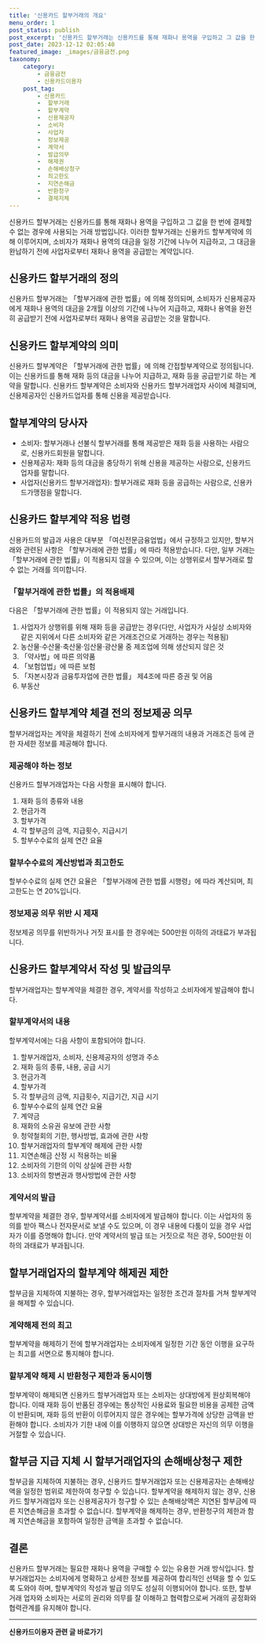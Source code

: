 ```yaml
---
title: '신용카드 할부거래의 개요'
menu_order: 1
post_status: publish
post_excerpt: '신용카드 할부거래는 신용카드를 통해 재화나 용역을 구입하고 그 값을 한 번에 결제할 수 없는 경우에 사용되는 거래 방법입니다. 이러한 할부거래는 신용카드 할부계약에 의해 이루어지며, 소비자가 재화나 용역의 대금을 일정 기간에 나누어 지급하고, 그 대금을 완납하기 전에 사업자로부터 재화나 용역을 공급받는 계약입니다.'
post_date: 2023-12-12 02:05:40
featured_image: _images/금융금전.png
taxonomy:
    category:
        - 금융금전
        - 신용카드이용자
    post_tag:
        - 신용카드
        -  할부거래
        -  할부계약
        -  신용제공자
        -  소비자
        -  사업자
        -  정보제공
        -  계약서
        -  발급의무
        -  해제권
        -  손해배상청구
        -  최고한도
        -  지연손해금
        -  반환청구
        -  결제지체
---
```



신용카드 할부거래는 신용카드를 통해 재화나 용역을 구입하고 그 값을 한 번에 결제할 수 없는 경우에 사용되는 거래 방법입니다. 이러한 할부거래는 신용카드 할부계약에 의해 이루어지며, 소비자가 재화나 용역의 대금을 일정 기간에 나누어 지급하고, 그 대금을 완납하기 전에 사업자로부터 재화나 용역을 공급받는 계약입니다.

## 신용카드 할부거래의 정의

신용카드 할부거래는 「할부거래에 관한 법률」에 의해 정의되며, 소비자가 신용제공자에게 재화나 용역의 대금을 2개월 이상의 기간에 나누어 지급하고, 재화나 용역을 완전히 공급받기 전에 사업자로부터 재화나 용역을 공급받는 것을 말합니다.

## 신용카드 할부계약의 의미

신용카드 할부계약은 「할부거래에 관한 법률」에 의해 간접할부계약으로 정의됩니다. 이는 신용카드를 통해 재화 등의 대금을 나누어 지급하고, 재화 등을 공급받기로 하는 계약을 말합니다. 신용카드 할부계약은 소비자와 신용카드 할부거래업자 사이에 체결되며, 신용제공자인 신용카드업자를 통해 신용을 제공받습니다.

## 할부계약의 당사자

- 소비자: 할부거래나 선불식 할부거래를 통해 제공받은 재화 등을 사용하는 사람으로, 신용카드회원을 말합니다.
- 신용제공자: 재화 등의 대금을 충당하기 위해 신용을 제공하는 사람으로, 신용카드업자를 말합니다.
- 사업자(신용카드 할부거래업자): 할부거래로 재화 등을 공급하는 사람으로, 신용카드가맹점을 말합니다.

## 신용카드 할부계약 적용 법령

신용카드의 발급과 사용은 대부분 「여신전문금융업법」에서 규정하고 있지만, 할부거래와 관련된 사항은 「할부거래에 관한 법률」에 따라 적용받습니다. 다만, 일부 거래는 「할부거래에 관한 법률」이 적용되지 않을 수 있으며, 이는 상행위로서 할부거래로 할 수 없는 거래를 의미합니다.

### 「할부거래에 관한 법률」의 적용배제

다음은 「할부거래에 관한 법률」이 적용되지 않는 거래입니다.

1. 사업자가 상행위를 위해 재화 등을 공급받는 경우(다만, 사업자가 사실상 소비자와 같은 지위에서 다른 소비자와 같은 거래조건으로 거래하는 경우는 적용됨)
2. 농산물·수산물·축산물·임산물·광산물 중 제조업에 의해 생산되지 않은 것
3. 「약사법」에 따른 의약품
4. 「보험업법」에 따른 보험
5. 「자본시장과 금융투자업에 관한 법률」 제4조에 따른 증권 및 어음
6. 부동산

## 신용카드 할부계약 체결 전의 정보제공 의무

할부거래업자는 계약을 체결하기 전에 소비자에게 할부거래의 내용과 거래조건 등에 관한 자세한 정보를 제공해야 합니다.

### 제공해야 하는 정보

신용카드 할부거래업자는 다음 사항을 표시해야 합니다.

1. 재화 등의 종류와 내용
2. 현금가격
3. 할부가격
4. 각 할부금의 금액, 지급횟수, 지급시기
5. 할부수수료의 실제 연간 요율

### 할부수수료의 계산방법과 최고한도

할부수수료의 실제 연간 요율은 「할부거래에 관한 법률 시행령」에 따라 계산되며, 최고한도는 연 20%입니다.

### 정보제공 의무 위반 시 제재

정보제공 의무를 위반하거나 거짓 표시를 한 경우에는 500만원 이하의 과태료가 부과됩니다.

## 신용카드 할부계약서 작성 및 발급의무

할부거래업자는 할부계약을 체결한 경우, 계약서를 작성하고 소비자에게 발급해야 합니다.

### 할부계약서의 내용

할부계약서에는 다음 사항이 포함되어야 합니다.

1. 할부거래업자, 소비자, 신용제공자의 성명과 주소
2. 재화 등의 종류, 내용, 공급 시기
3. 현금가격
4. 할부가격
5. 각 할부금의 금액, 지급횟수, 지급기간, 지급 시기
6. 할부수수료의 실제 연간 요율
7. 계약금
8. 재화의 소유권 유보에 관한 사항
9. 청약철회의 기한, 행사방법, 효과에 관한 사항
10. 할부거래업자의 할부계약 해제에 관한 사항
11. 지연손해금 산정 시 적용하는 비율
12. 소비자의 기한의 이익 상실에 관한 사항
13. 소비자의 항변권과 행사방법에 관한 사항

### 계약서의 발급

할부계약을 체결한 경우, 할부계약서를 소비자에게 발급해야 합니다. 이는 사업자의 동의를 받아 팩스나 전자문서로 보낼 수도 있으며, 이 경우 내용에 다툼이 있을 경우 사업자가 이를 증명해야 합니다. 만약 계약서의 발급 또는 거짓으로 적은 경우, 500만원 이하의 과태료가 부과됩니다.

## 할부거래업자의 할부계약 해제권 제한

할부금을 지체하여 지불하는 경우, 할부거래업자는 일정한 조건과 절차를 거쳐 할부계약을 해제할 수 있습니다.

### 계약해제 전의 최고

할부계약을 해제하기 전에 할부거래업자는 소비자에게 일정한 기간 동안 이행을 요구하는 최고를 서면으로 통지해야 합니다.

### 할부계약 해제 시 반환청구 제한과 동시이행

할부계약이 해제되면 신용카드 할부거래업자 또는 소비자는 상대방에게 원상회복해야 합니다. 이때 재화 등이 반품된 경우에는 통상적인 사용료와 필요한 비용을 공제한 금액이 반환되며, 재화 등의 반환이 이루어지지 않은 경우에는 할부가격에 상당한 금액을 반환해야 합니다. 소비자가 기한 내에 이를 이행하지 않으면 상대방은 자신의 의무 이행을 거절할 수 있습니다.

## 할부금 지급 지체 시 할부거래업자의 손해배상청구 제한

할부금을 지체하여 지불하는 경우, 신용카드 할부거래업자 또는 신용제공자는 손해배상액을 일정한 범위로 제한하여 청구할 수 있습니다. 할부계약을 해제하지 않는 경우, 신용카드 할부거래업자 또는 신용제공자가 청구할 수 있는 손해배상액은 지연된 할부금에 따른 지연손해금을 초과할 수 없습니다. 할부계약을 해제하는 경우, 반환청구의 제한과 함께 지연손해금을 포함하여 일정한 금액을 초과할 수 없습니다.

## 결론

신용카드 할부거래는 필요한 재화나 용역을 구매할 수 있는 유용한 거래 방식입니다. 할부거래업자는 소비자에게 명확하고 상세한 정보를 제공하여 합리적인 선택을 할 수 있도록 도와야 하며, 할부계약의 작성과 발급 의무도 성실히 이행되어야 합니다. 또한, 할부거래 업자와 소비자는 서로의 권리와 의무를 잘 이해하고 협력함으로써 거래의 공정화와 협력관계를 유지해야 합니다.
<!-- wp:separator -->
<hr class="wp-block-separator has-alpha-channel-opacity"/>
<!-- /wp:separator -->

<!-- wp:group {"backgroundColor":"base","layout":{"type":"constrained"}} -->
<div class="wp-block-group has-base-background-color has-background"><!-- wp:paragraph {"align":"center","fontSize":"medium"} -->
<p class="has-text-align-center has-large-font-size"><strong>신용카드이용자 관련 글 바로가기</strong></p>
<!-- /wp:paragraph -->


<!-- wp:latest-posts
{"categories":[{"id":15350,"count":19,"description":"","link":"https://uknowlaw.com/category/%ec%8b%a0%ec%9a%a9%ec%b9%b4%eb%93%9c%ec%9d%b4%ec%9a%a9%ec%9e%90/","name":"신용카드이용자","slug":"신용카드이용자","taxonomy":"category","parent":0,"meta":[],"_links":{"self":[{"href":"https://uknowlaw.com/wp-json/wp/v2/categories/15350"}],"collection":[{"href":"https://uknowlaw.com/wp-json/wp/v2/categories"}],"about":[{"href":"https://uknowlaw.com/wp-json/wp/v2/taxonomies/category"}],"wp:post_type":[{"href":"https://uknowlaw.com/wp-json/wp/v2/posts?categories=15350"}],"curies":[{"name":"wp","href":"https://api.w.org/{rel}","templated":true}]}}],"postsToShow":100,"excerptLength":28,"postLayout":"grid","columns":2,"featuredImageAlign":"left","featuredImageSizeSlug":"large","fontSize":"small"} /--></div>
<!-- /wp:group -->